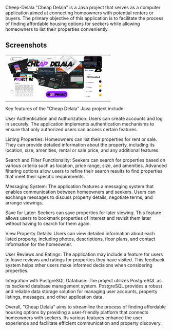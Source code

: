 Cheep-Delala
"Cheap Delala" is a Java project that serves as a computer application aimed at connecting homeowners with potential renters or buyers. The primary objective of this application is to facilitate the process of finding affordable housing options for seekers while allowing homeowners to list their properties conveniently.

## Screenshots

<table>
  <tr>
    <td><img src="images/screenshot1.png" alt="Screenshot 4" width="300"></td>
    <td></td> <!-- This is an empty cell to maintain the layout -->
  </tr>
</table>

Key features of the "Cheap Delala" Java project include:

User Authentication and Authorization: Users can create accounts and log in securely. The application implements authentication mechanisms to ensure that only authorized users can access certain features.

Listing Properties: Homeowners can list their properties for rent or sale. They can provide detailed information about the property, including its location, size, amenities, rental or sale price, and any additional features.

Search and Filter Functionality: Seekers can search for properties based on various criteria such as location, price range, size, and amenities. Advanced filtering options allow users to refine their search results to find properties that meet their specific requirements.

Messaging System: The application features a messaging system that enables communication between homeowners and seekers. Users can exchange messages to discuss property details, negotiate terms, and arrange viewings.

Save for Later: Seekers can save properties for later viewing. This feature allows users to bookmark properties of interest and revisit them later without having to search for them again.

View Property Details: Users can view detailed information about each listed property, including photos, descriptions, floor plans, and contact information for the homeowner.

User Reviews and Ratings: The application may include a feature for users to leave reviews and ratings for properties they have visited. This feedback system helps other users make informed decisions when considering properties.

Integration with PostgreSQL Database: The project utilizes PostgreSQL as its backend database management system. PostgreSQL provides a robust and reliable data storage solution for managing user accounts, property listings, messages, and other application data.

Overall, "Cheap Delala" aims to streamline the process of finding affordable housing options by providing a user-friendly platform that connects homeowners with seekers. Its various features enhance the user experience and facilitate efficient communication and property discovery.
